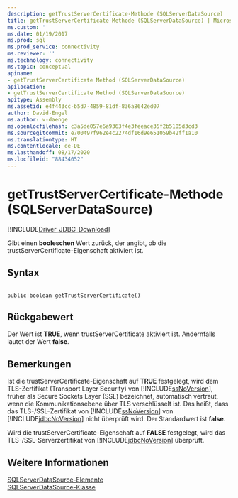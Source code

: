 ```yaml
---
description: getTrustServerCertificate-Methode (SQLServerDataSource)
title: getTrustServerCertificate-Methode (SQLServerDataSource) | Microsoft-Dokumentation
ms.custom: ''
ms.date: 01/19/2017
ms.prod: sql
ms.prod_service: connectivity
ms.reviewer: ''
ms.technology: connectivity
ms.topic: conceptual
apiname:
- getTrustServerCertificate Method (SQLServerDataSource)
apilocation:
- getTrustServerCertificate Method (SQLServerDataSource)
apitype: Assembly
ms.assetid: e4f443cc-b5d7-4859-81df-836a8642ed07
author: David-Engel
ms.author: v-daenge
ms.openlocfilehash: c3a5de057e6a9363f4e3feeace35f2b5105d3cd3
ms.sourcegitcommit: e700497f962e4c2274df16d9e651059b42ff1a10
ms.translationtype: HT
ms.contentlocale: de-DE
ms.lasthandoff: 08/17/2020
ms.locfileid: "88434052"
---
```

# <a name="gettrustservercertificate-method-sqlserverdatasource"></a>getTrustServerCertificate-Methode (SQLServerDataSource)
[!INCLUDE[Driver_JDBC_Download](../../../includes/driver_jdbc_download.md)]

  Gibt einen **booleschen** Wert zurück, der angibt, ob die trustServerCertificate-Eigenschaft aktiviert ist.  
  
## <a name="syntax"></a>Syntax  
  
```  
  
public boolean getTrustServerCertificate()  
```  
  
## <a name="return-value"></a>Rückgabewert  
 Der Wert ist **TRUE**, wenn trustServerCertificate aktiviert ist. Andernfalls lautet der Wert **false**.  
  
## <a name="remarks"></a>Bemerkungen  
 Ist die trustServerCertificate-Eigenschaft auf **TRUE** festgelegt, wird dem TLS-Zertifikat (Transport Layer Security) von [!INCLUDE[ssNoVersion](../../../includes/ssnoversion-md.md)], früher als Secure Sockets Layer (SSL) bezeichnet, automatisch vertraut, wenn die Kommunikationsebene über TLS verschlüsselt ist. Das heißt, dass das TLS-/SSL-Zertifikat von [!INCLUDE[ssNoVersion](../../../includes/ssnoversion-md.md)] von [!INCLUDE[jdbcNoVersion](../../../includes/jdbcnoversion_md.md)] nicht überprüft wird. Der Standardwert ist **false**.  
  
 Wird die trustServerCertificate-Eigenschaft auf **FALSE** festgelegt, wird das TLS-/SSL-Serverzertifikat von [!INCLUDE[jdbcNoVersion](../../../includes/jdbcnoversion_md.md)] überprüft.  
  
## <a name="see-also"></a>Weitere Informationen  
 [SQLServerDataSource-Elemente](../../../connect/jdbc/reference/sqlserverdatasource-members.md)   
 [SQLServerDataSource-Klasse](../../../connect/jdbc/reference/sqlserverdatasource-class.md)  
  
  
